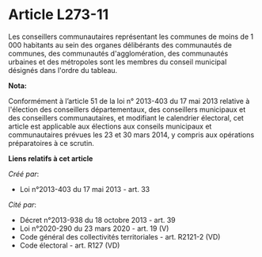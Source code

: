 # Article L273-11

Les conseillers communautaires représentant les communes de moins de 1 000 habitants au sein des organes délibérants des
communautés de communes, des communautés d'agglomération, des communautés urbaines et des métropoles sont les membres du
conseil municipal désignés dans l'ordre du tableau.

**Nota:**

Conformément à l’article 51 de la loi n° 2013-403 du 17 mai 2013 relative à l'élection des conseillers départementaux, des
conseillers municipaux et des conseillers communautaires, et modifiant le calendrier électoral, cet article est applicable
aux élections aux conseils municipaux et communautaires prévues les 23 et 30 mars 2014, y compris aux opérations
préparatoires à ce scrutin.

**Liens relatifs à cet article**

_Créé par_:

  - Loi n°2013-403 du 17 mai 2013 - art. 33

_Cité par_:

  - Décret n°2013-938 du 18 octobre 2013 - art. 39
  - Loi n°2020-290 du 23 mars 2020 - art. 19 (V)
  - Code général des collectivités territoriales - art. R2121-2 (VD)
  - Code électoral - art. R127 (VD)

